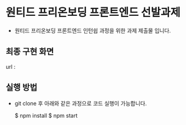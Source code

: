 # 원티드 프리온보딩 프론트엔드 선발과제

- 원티드 프리온보딩 프론트엔드 인턴쉽 과정을 위한 과제 제출물 입니다.

## 최종 구현 화면

url : 

## 실행 방법

- git clone 후 아래와 같은 과정으로 코드 실행이 가능합니다.

  $ npm install
  $ npm start







